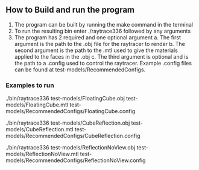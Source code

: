 ## How to Build and run the program
1. The program can be built by running the make command in the terminal
2. To run the resulting bin enter ./raytrace336 followed by any arguments
3. The program has 2 required and one optional argument 
    a. The first argument is the path to the .obj file for the raytracer to render
    b. The second argument is the path to the .mtl used to give the materials applied to the faces in the .obj
    c. The third argument is optional and is the path to a .config used to control the raytracer. Example .config files can be found at
    test-models/RecommendedConfigs.

### Examples to run
./bin/raytrace336 test-models/FloatingCube.obj test-models/FloatingCube.mtl test-models/RecommendedConfigs/FloatingCube.config

./bin/raytrace336 test-models/CubeReflection.obj test-models/CubeReflection.mtl test-models/RecommendedConfigs/CubeReflection.config

./bin/raytrace336 test-models/ReflectionNoView.obj test-models/ReflectionNoView.mtl test-models/RecommendedConfigs/ReflectionNoView.config